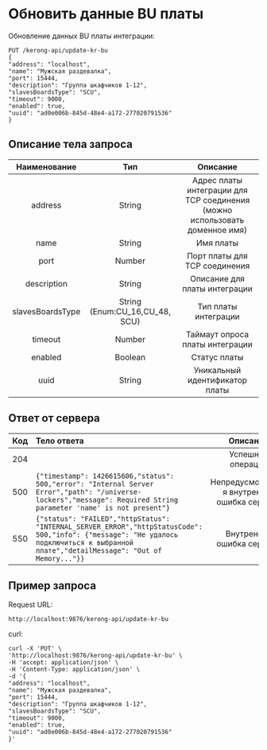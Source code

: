 # Обновить данные BU платы
Обновление данных BU платы интеграции:
```
PUT /kerong-api/update-kr-bu
{
"address": "localhost",
"name": "Мужская раздевалка",
"port": 15444,
"description": "Группа шкафчиков 1-12",
"slavesBoardsType": "SCU",
"timeout": 9000,
"enabled": true,
"uuid": "ad0e006b-845d-48e4-a172-277020791536"
}
```
## Описание тела запроса
|Наименование|Тип|Описание|
|:-:|:-:|:-:|
|address|String|Адрес платы интеграции для TCP соединения (можно использовать доменное имя)|
|name|String|Имя платы|
|port|Number|Порт платы для TCP соединения|
|description|String|Описание для платы интеграции|
|slavesBoardsType|String (Enum:CU_16,CU_48, SCU)|Тип платы интеграции|
|timeout|Number|Таймаут опроса платы интеграции|
|enabled|Boolean|Статус платы|
|uuid|String|Уникальный идентификатор платы|
## Ответ от сервера
|Код|Тело ответа|Описание|
|:-:|:-|:-:|
|204||Успешная операция|
|500|```{"timestamp": 1426615606,"status": 500,"error": "Internal Server Error","path": "/universe-lockers","message": Required String parameter 'name' is not present"}```|Непредусмотренна я внутренняя ошибка сервера|
|550|```{"status": "FAILED","httpStatus": "INTERNAL_SERVER_ERROR","httpStatusCode": 500,"info": {"message": "Не удалось подключиться к выбранной плате","detailMessage": "Out of Memory..."}}```|Внутренняя ошибка сервера|
## Пример запроса
Request URL:
```
http://localhost:9876/kerong-api/update-kr-bu
```
curl:
```
curl -X 'PUT' \
'http://localhost:9876/kerong-api/update-kr-bu' \
-H 'accept: application/json' \
-H 'Content-Type: application/json' \
-d '{
"address": "localhost",
"name": "Мужская раздевалка",
"port": 15444,
"description": "Группа шкафчиков 1-12",
"slavesBoardsType": "SCU",
"timeout": 9000,
"enabled": true,
"uuid": "ad0e006b-845d-48e4-a172-277020791536"
}'
```